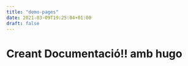 ```yaml
---
title: "demo-pages"
date: 2021-03-09T19:25:04+01:00
draft: false
---
```

# Creant Documentació!! amb hugo
